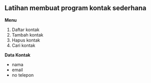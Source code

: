 ## Latihan membuat program kontak sederhana

**Menu**

1. Daftar kontak
2. Tambah kontak
3. Hapus kontak
4. Cari kontak

**Data Kontak**

- nama
- email
- no telepon
